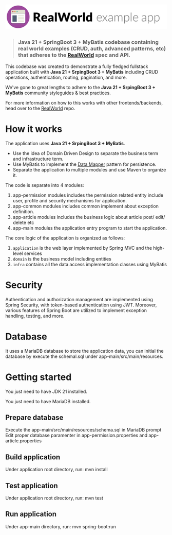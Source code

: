 # ![RealWorld Example App](logo.png)

> ### **Java 21 + SpringBoot 3 + MyBatis** codebase containing real world examples (CRUD, auth, advanced patterns, etc) that adheres to the [RealWorld](https://github.com/gothinkster/realworld) spec and API.

This codebase was created to demonstrate a fully fledged fullstack application built with **Java 21 + SrpingBoot 3 + MyBatis** including CRUD operations, authentication, routing, pagination, and more.

We've gone to great lengths to adhere to the **Java 21 + SrpingBoot 3 + MyBatis** community styleguides & best practices.

For more information on how to this works with other frontends/backends, head over to the [RealWorld](https://github.com/gothinkster/realworld) repo.

# How it works

The application uses **Java 21 + SrpingBoot 3 + MyBatis**.

* Use the idea of Domain Driven Design to separate the business term and infrastructure term.
* Use MyBatis to implement the [Data Mapper](https://martinfowler.com/eaaCatalog/dataMapper.html) pattern for persistence.
* Separate the application to multiple modules and use Maven to organize it.

The code is separate into 4 modules:
1. app-permission modules includes the permission related entity include user, profile and security mechanisms for application.
2. app-common modules includes common implement about exception definition.
3. app-article modules includes the business logic about article post/ edit/ delete etc
4. app-main modules the application entry program to start the application.

The core logic of the application is organized as follows:
1. `application` is the web layer implemented by Spring MVC and the high-level services 
2. `domain` is the business model including entities
3. `infra`  contains all the data access implementation classes using MyBatis

# Security

Authentication and authorization management are implemented using Spring Security, with token-based authentication using JWT. Moreover, various features of Spring Boot are utilized to implement exception handling, testing, and more.

# Database

It uses a MariaDB database to store the application data, you can initial the database by execute the schemal.sql under app-main/src/main/resources.

# Getting started

You just need to have JDK 21 installed.

You just need to have MariaDB installed.

## Prepare database
Execute the app-main/src/main/resources/schema.sql in MariaDB prompt
Edit proper database paramenter in app-permission.properties and app-article.properties

## Build application
Under application root directory, run: mvn install

## Test application
Under application root directory, run: mvn test

## Run application
Under app-main directory, run: mvn spring-boot:run
